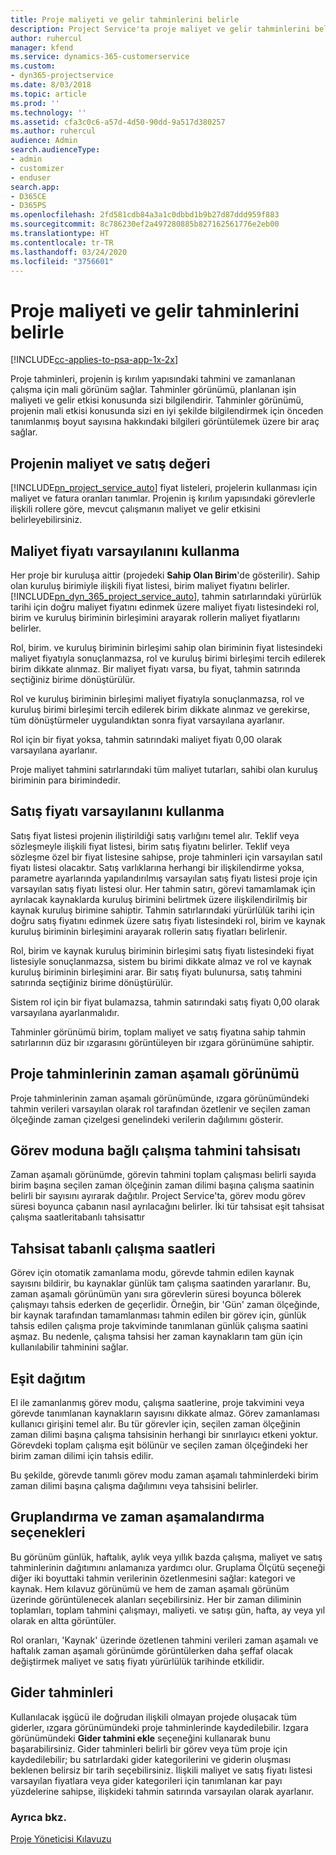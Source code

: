 ```yaml
---
title: Proje maliyeti ve gelir tahminlerini belirle
description: Project Service'ta proje maliyet ve gelir tahminlerini belirleme
author: ruhercul
manager: kfend
ms.service: dynamics-365-customerservice
ms.custom:
- dyn365-projectservice
ms.date: 8/03/2018
ms.topic: article
ms.prod: ''
ms.technology: ''
ms.assetid: cfa3c0c6-a57d-4d50-90dd-9a517d380257
ms.author: ruhercul
audience: Admin
search.audienceType:
- admin
- customizer
- enduser
search.app:
- D365CE
- D365PS
ms.openlocfilehash: 2fd581cdb84a3a1c0dbbd1b9b27d87ddd959f883
ms.sourcegitcommit: 8c786230ef2a497280885b827162561776e2eb00
ms.translationtype: HT
ms.contentlocale: tr-TR
ms.lasthandoff: 03/24/2020
ms.locfileid: "3756601"
---
```

# <a name="determine-project-cost-and-revenue-estimates"></a>Proje maliyeti ve gelir tahminlerini belirle 

[!INCLUDE[cc-applies-to-psa-app-1x-2x](../includes/cc-applies-to-psa-app-1x-2x.md)]

Proje tahminleri, projenin iş kırılım yapısındaki tahmini ve zamanlanan çalışma için mali görünüm sağlar. Tahminler görünümü, planlanan işin maliyeti ve gelir etkisi konusunda sizi bilgilendirir. Tahminler görünümü, projenin mali etkisi konusunda sizi en iyi şekilde bilgilendirmek için önceden tanımlanmış boyut sayısına hakkındaki bilgileri görüntülemek üzere bir araç sağlar.  
  
## <a name="cost-and-sales-value-of-the-project"></a>Projenin maliyet ve satış değeri  
[!INCLUDE[pn_project_service_auto](../includes/pn-project-service-auto.md)] fiyat listeleri, projelerin kullanması için maliyet ve fatura oranları tanımlar. Projenin iş kırılım yapısındaki görevlerle ilişkili rollere göre, mevcut çalışmanın maliyet ve gelir etkisini belirleyebilirsiniz.  
  
## <a name="cost-price-defaulting"></a>Maliyet fiyatı varsayılanını kullanma  
Her proje bir kuruluşa aittir (projedeki **Sahip Olan Birim**'de gösterilir). Sahip olan kuruluş birimiyle ilişkili fiyat listesi, birim maliyet fiyatını belirler. [!INCLUDE[pn_dyn_365_project_service_auto](../includes/pn-dyn-365-project-service-auto.md)], tahmin satırlarındaki yürürlük tarihi için doğru maliyet fiyatını edinmek üzere maliyet fiyatı listesindeki rol, birim ve kuruluş biriminin birleşimini arayarak rollerin maliyet fiyatlarını belirler.  
  
Rol, birim. ve kuruluş biriminin birleşimi sahip olan biriminin fiyat listesindeki maliyet fiyatıyla sonuçlanmazsa, rol ve kuruluş birimi birleşimi tercih edilerek birim dikkate alınmaz. Bir maliyet fiyatı varsa, bu fiyat, tahmin satırında seçtiğiniz birime dönüştürülür.  
  
Rol ve kuruluş biriminin birleşimi maliyet fiyatıyla sonuçlanmazsa, rol ve kuruluş birimi birleşimi tercih edilerek birim dikkate alınmaz ve gerekirse, tüm dönüştürmeler uygulandıktan sonra fiyat varsayılana ayarlanır.  
  
 Rol için bir fiyat yoksa, tahmin satırındaki maliyet fiyatı 0,00 olarak varsayılana ayarlanır.  
  
 Proje maliyet tahmini satırlarındaki tüm maliyet tutarları, sahibi olan kuruluş biriminin para birimindedir.  
  
## <a name="sales-price-defaulting"></a>Satış fiyatı varsayılanını kullanma  
Satış fiyat listesi projenin iliştirildiği satış varlığını temel alır. Teklif veya sözleşmeyle ilişkili fiyat listesi, birim satış fiyatını belirler. Teklif veya sözleşme özel bir fiyat listesine sahipse, proje tahminleri için varsayılan satıl fiyatı listesi olacaktır. Satış varlıklarına herhangi bir ilişkilendirme yoksa, parametre ayarlarında yapılandırılmış varsayılan satış fiyatı listesi proje için varsayılan satış fiyatı listesi olur. Her tahmin satırı, görevi tamamlamak için ayrılacak kaynaklarda kuruluş birimini belirtmek üzere ilişkilendirilmiş bir kaynak kuruluş birimine sahiptir. Tahmin satırlarındaki yürürlülük tarihi için doğru satış fiyatını edinmek üzere satış fiyatı listesindeki rol, birim ve kaynak kuruluş biriminin birleşimini arayarak rollerin satış fiyatları belirlenir.  
  
Rol, birim ve kaynak kuruluş biriminin birleşimi satış fiyatı listesindeki fiyat listesiyle sonuçlanmazsa, sistem bu birimi dikkate almaz ve rol ve kaynak kuruluş biriminin birleşimini arar. Bir satış fiyatı bulunursa, satış tahmini satırında seçtiğiniz birime dönüştürülür.  
  
Sistem rol için bir fiyat bulamazsa, tahmin satırındaki satış fiyatı 0,00 olarak varsayılana ayarlanmalıdır.  
  
Tahminler görünümü birim, toplam maliyet ve satış fiyatına sahip tahmin satırlarının düz bir ızgarasını görüntüleyen bir ızgara görünümüne sahiptir.  
  
## <a name="time-phased-view-of-project-estimates"></a>Proje tahminlerinin zaman aşamalı görünümü  
Proje tahminlerinin zaman aşamalı görünümünde, ızgara görünümündeki tahmin verileri varsayılan olarak rol tarafından özetlenir ve seçilen zaman ölçeğinde zaman çizelgesi genelindeki verilerin dağılımını gösterir.  
  
## <a name="effort-estimate-allocation-based-on-task-mode"></a>Görev moduna bağlı çalışma tahmini tahsisatı  
Zaman aşamalı görünümde, görevin tahmini toplam çalışması belirli sayıda birim başına seçilen zaman ölçeğinin zaman dilimi başına çalışma saatinin belirli bir sayısını ayırarak dağıtılır. Project Service'ta, görev modu görev süresi boyunca çabanın nasıl ayrılacağını belirler. İki tür tahsisat eşit tahsisat çalışma saatleritabanlı tahsisattır  
  
## <a name="work-hours-based-allocation"></a>Tahsisat tabanlı çalışma saatleri  
Görev için otomatik zamanlama modu, görevde tahmin edilen kaynak sayısını bildirir, bu kaynaklar günlük tam çalışma saatinden yararlanır. Bu, zaman aşamalı görünümün yanı sıra görevlerin süresi boyunca bölerek çalışmayı tahsis ederken de geçerlidir. Örneğin, bir 'Gün' zaman ölçeğinde, bir kaynak tarafından tamamlanması tahmin edilen bir görev için, günlük tahsis edilen çalışma proje takviminde tanımlanan günlük çalışma saatini aşmaz. Bu nedenle, çalışma tahsisi her zaman kaynakların tam gün için kullanılabilir tahminini sağlar.  
  
## <a name="even-distribution"></a>Eşit dağıtım  
El ile zamanlanmış görev modu, çalışma saatlerine, proje takvimini veya görevde tanımlanan kaynakların sayısını dikkate almaz. Görev zamanlaması kullanıcı girişini temel alır. Bu tür görevler için, seçilen zaman ölçeğinin zaman dilimi başına çalışma tahsisinin herhangi bir sınırlayıcı etkeni yoktur. Görevdeki toplam çalışma eşit bölünür ve seçilen zaman ölçeğindeki her birim zaman dilimi için tahsis edilir.  
  
Bu şekilde, görevde tanımlı görev modu zaman aşamalı tahminlerdeki birim zaman dilimi başına çalışma dağılımını veya tahsisini belirler.  
  
## <a name="grouping-and-time-phasing-options"></a>Gruplandırma ve zaman aşamalandırma seçenekleri  
Bu görünüm günlük, haftalık, aylık veya yıllık bazda çalışma, maliyet ve satış tahminlerinin dağıtımını anlamanıza yardımcı olur. Gruplama Ölçütü seçeneği diğer iki boyuttaki tahmin verilerinin özetlenmesini sağlar: kategori ve kaynak. Hem kılavuz görünümü ve hem de zaman aşamalı görünüm üzerinde görüntülenecek alanları seçebilirsiniz. Her bir zaman diliminin toplamları, toplam tahmini çalışmayı, maliyeti. ve satışı gün, hafta, ay veya yıl olarak en altta görüntüler.  
  
Rol oranları, 'Kaynak' üzerinde özetlenen tahmini verileri zaman aşamalı ve haftalık zaman aşamalı görünümde görüntülerken daha şeffaf olacak değiştirmek maliyet ve satış fiyatı yürürlülük tarihinde etkilidir.  
  
## <a name="expense-estimates"></a>Gider tahminleri  
Kullanılacak işgücü ile doğrudan ilişkili olmayan projede oluşacak tüm giderler, ızgara görünümündeki proje tahminlerinde kaydedilebilir. Izgara görünümündeki **Gider tahmini ekle** seçeneğini kullanarak bunu başarabilirsiniz. Gider tahminleri belirli bir görev veya tüm proje için kaydedilebilir; bu satırlardaki gider kategorilerini ve giderin oluşması beklenen belirsiz bir tarih seçebilirsiniz. İlişkili maliyet ve satış fiyatı listesi varsayılan fiyatlara veya gider kategorileri için tanımlanan kar payı yüzdelerine sahipse, ilişkideki tahmin satırında varsayılan olarak ayarlanır.  
  
### <a name="see-also"></a>Ayrıca bkz.  
 [Proje Yöneticisi Kılavuzu](../project-service/project-manager-guide.md)
